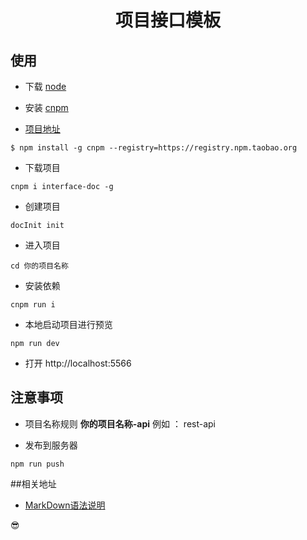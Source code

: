 <h1 align="center">
 项目接口模板
</h1>


## 使用

- 下载 [node](http://nodejs.cn/download/)

- 安装 [cnpm](http://npm.taobao.org/)

- [项目地址](https://github.com/yunyi1895/docTemplate)

```
$ npm install -g cnpm --registry=https://registry.npm.taobao.org

```

- 下载项目

```
cnpm i interface-doc -g

```
- 创建项目

```
docInit init
```

- 进入项目

```
cd 你的项目名称
```

- 安装依赖

```
cnpm run i
```
- 本地启动项目进行预览
```
npm run dev
```

- 打开 http://localhost:5566

## 注意事项

- 项目名称规则  __你的项目名称-api__
  例如 ： rest-api

- 发布到服务器

```
npm run push
```


##相关地址

- [MarkDown语法说明](http://www.markdown.cn/)


😎
